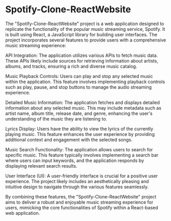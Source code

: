 # Spotify-Clone-ReactWebsite
The "Spotify-Clone-ReactWebsite" project is a web application designed to replicate the functionality of the popular music streaming service, Spotify. It is built using React, a JavaScript library for building user interfaces. The project incorporates several features to provide users with a comprehensive music streaming experience:

API Integration: The application utilizes various APIs to fetch music data. These APIs likely include sources for retrieving information about artists, albums, and tracks, ensuring a rich and diverse music catalog.

Music Playback Controls: Users can play and stop any selected music within the application. This feature involves implementing playback controls such as play, pause, and stop buttons to manage the audio streaming experience.

Detailed Music Information: The application fetches and displays detailed information about any selected music. This may include metadata such as artist name, album title, release date, and genre, enhancing the user's understanding of the music they are listening to.

Lyrics Display: Users have the ability to view the lyrics of the currently playing music. This feature enhances the user experience by providing additional context and engagement with the selected songs.

Music Search Functionality: The application allows users to search for specific music. This feature typically involves implementing a search bar where users can input keywords, and the application responds by displaying relevant search results.

User Interface (UI): A user-friendly interface is crucial for a positive user experience. The project likely includes an aesthetically pleasing and intuitive design to navigate through the various features seamlessly.

By combining these features, the "Spotify-Clone-ReactWebsite" project aims to deliver a robust and enjoyable music streaming experience for users, mimicking the core functionalities of Spotify within a React-based web application.
